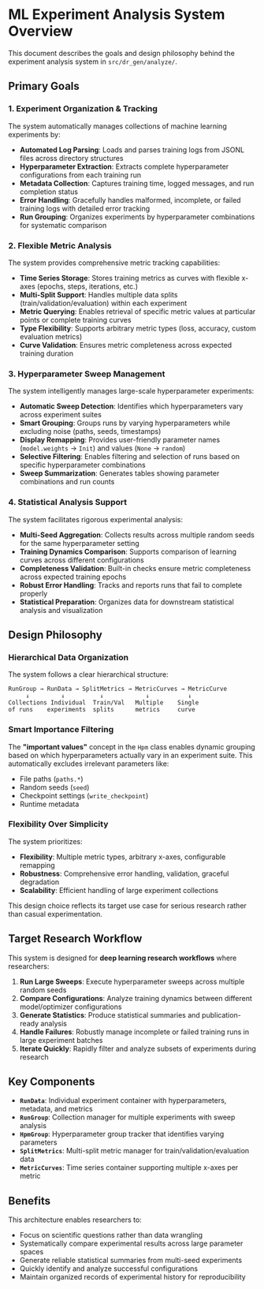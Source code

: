 # ML Experiment Analysis System Overview

This document describes the goals and design philosophy behind the experiment analysis system in `src/dr_gen/analyze/`.

## Primary Goals

### 1. Experiment Organization & Tracking

The system automatically manages collections of machine learning experiments by:

- **Automated Log Parsing**: Loads and parses training logs from JSONL files across directory structures
- **Hyperparameter Extraction**: Extracts complete hyperparameter configurations from each training run
- **Metadata Collection**: Captures training time, logged messages, and run completion status
- **Error Handling**: Gracefully handles malformed, incomplete, or failed training logs with detailed error tracking
- **Run Grouping**: Organizes experiments by hyperparameter combinations for systematic comparison

### 2. Flexible Metric Analysis

The system provides comprehensive metric tracking capabilities:

- **Time Series Storage**: Stores training metrics as curves with flexible x-axes (epochs, steps, iterations, etc.)
- **Multi-Split Support**: Handles multiple data splits (train/validation/evaluation) within each experiment
- **Metric Querying**: Enables retrieval of specific metric values at particular points or complete training curves
- **Type Flexibility**: Supports arbitrary metric types (loss, accuracy, custom evaluation metrics)
- **Curve Validation**: Ensures metric completeness across expected training duration

### 3. Hyperparameter Sweep Management

The system intelligently manages large-scale hyperparameter experiments:

- **Automatic Sweep Detection**: Identifies which hyperparameters vary across experiment suites
- **Smart Grouping**: Groups runs by varying hyperparameters while excluding noise (paths, seeds, timestamps)
- **Display Remapping**: Provides user-friendly parameter names (`model.weights` → `Init`) and values (`None` → `random`)
- **Selective Filtering**: Enables filtering and selection of runs based on specific hyperparameter combinations
- **Sweep Summarization**: Generates tables showing parameter combinations and run counts

### 4. Statistical Analysis Support

The system facilitates rigorous experimental analysis:

- **Multi-Seed Aggregation**: Collects results across multiple random seeds for the same hyperparameter setting
- **Training Dynamics Comparison**: Supports comparison of learning curves across different configurations
- **Completeness Validation**: Built-in checks ensure metric completeness across expected training epochs
- **Robust Error Handling**: Tracks and reports runs that fail to complete properly
- **Statistical Preparation**: Organizes data for downstream statistical analysis and visualization

## Design Philosophy

### Hierarchical Data Organization

The system follows a clear hierarchical structure:

```
RunGroup → RunData → SplitMetrics → MetricCurves → MetricCurve
     ↓         ↓          ↓            ↓           ↓
Collections Individual  Train/Val   Multiple    Single
of runs    experiments  splits      metrics     curve
```

### Smart Importance Filtering

The **"important values"** concept in the `Hpm` class enables dynamic grouping based on which hyperparameters actually vary in an experiment suite. This automatically excludes irrelevant parameters like:
- File paths (`paths.*`)
- Random seeds (`seed`)
- Checkpoint settings (`write_checkpoint`)
- Runtime metadata

### Flexibility Over Simplicity

The system prioritizes:
- **Flexibility**: Multiple metric types, arbitrary x-axes, configurable remapping
- **Robustness**: Comprehensive error handling, validation, graceful degradation
- **Scalability**: Efficient handling of large experiment collections

This design choice reflects its target use case for serious research rather than casual experimentation.

## Target Research Workflow

This system is designed for **deep learning research workflows** where researchers:

1. **Run Large Sweeps**: Execute hyperparameter sweeps across multiple random seeds
2. **Compare Configurations**: Analyze training dynamics between different model/optimizer configurations  
3. **Generate Statistics**: Produce statistical summaries and publication-ready analysis
4. **Handle Failures**: Robustly manage incomplete or failed training runs in large experiment batches
5. **Iterate Quickly**: Rapidly filter and analyze subsets of experiments during research

## Key Components

- **`RunData`**: Individual experiment container with hyperparameters, metadata, and metrics
- **`RunGroup`**: Collection manager for multiple experiments with sweep analysis
- **`HpmGroup`**: Hyperparameter group tracker that identifies varying parameters
- **`SplitMetrics`**: Multi-split metric manager for train/validation/evaluation data
- **`MetricCurves`**: Time series container supporting multiple x-axes per metric

## Benefits

This architecture enables researchers to:
- Focus on scientific questions rather than data wrangling
- Systematically compare experimental results across large parameter spaces
- Generate reliable statistical summaries from multi-seed experiments
- Quickly identify and analyze successful configurations
- Maintain organized records of experimental history for reproducibility